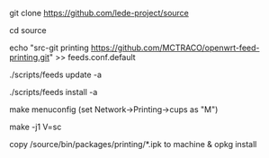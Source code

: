 git clone https://github.com/lede-project/source

cd source

echo "src-git printing https://github.com/MCTRACO/openwrt-feed-printing.git" >> feeds.conf.default

./scripts/feeds update -a

./scripts/feeds install -a

make menuconfig (set Network->Printing->cups as "M")

make -j1 V=sc

copy /source/bin/packages/printing/*.ipk to machine & opkg install
